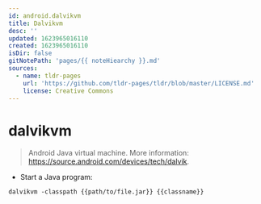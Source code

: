 ```yaml
---
id: android.dalvikvm
title: Dalvikvm
desc: ''
updated: 1623965016110
created: 1623965016110
isDir: false
gitNotePath: 'pages/{{ noteHiearchy }}.md'
sources:
  - name: tldr-pages
    url: 'https://github.com/tldr-pages/tldr/blob/master/LICENSE.md'
    license: Creative Commons
---
```

# dalvikvm

> Android Java virtual machine.
> More information: <https://source.android.com/devices/tech/dalvik>.

- Start a Java program:

`dalvikvm -classpath {{path/to/file.jar}} {{classname}}`

